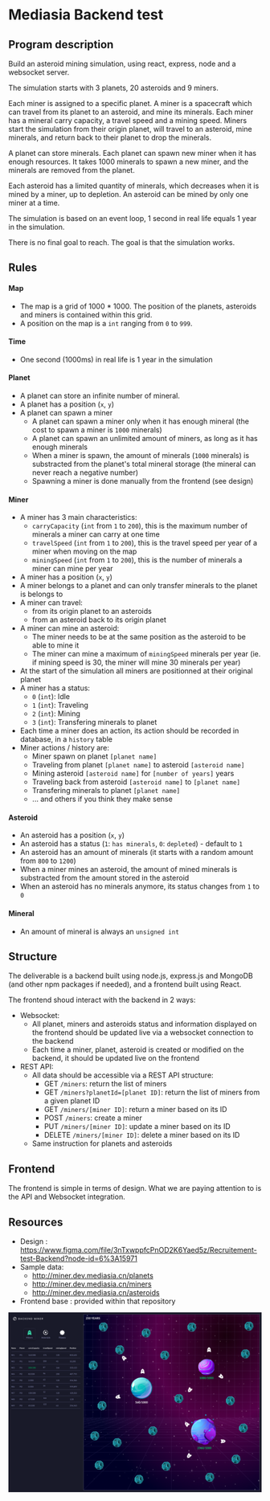 # Mediasia Backend test

## Program description

Build an asteroid mining simulation, using react, express, node and a websocket server.

The simulation starts with 3 planets, 20 asteroids and 9 miners.

Each miner is assigned to a specific planet. A miner is a spacecraft which can travel from its planet to an asteroid, and mine its minerals.
Each miner has a mineral carry capacity, a travel speed and a mining speed. Miners start the simulation from their origin planet, will travel to an asteroid, mine minerals, and return back to their planet to drop the minerals.

A planet can store minerals. Each planet can spawn new miner when it has enough resources. It takes 1000 minerals to spawn a new miner, and the minerals are removed from the planet.

Each asteroid has a limited quantity of minerals, which decreases when it is mined by a miner, up to depletion. 
An asteroid can be mined by only one miner at a time.

The simulation is based on an event loop, 1 second in real life equals 1 year in the simulation.

There is no final goal to reach. The goal is that the simulation works.

## Rules

#### Map

- The map is a grid of 1000 * 1000. The position of the planets, asteroids and miners is contained within this grid.
- A position on the map is a `int` ranging from `0` to `999`.


#### Time

- One second (1000ms) in real life is 1 year in the simulation


#### Planet

- A planet can store an infinite number of mineral.
- A planet has a position (`x`, `y`)
- A planet can spawn a miner
	- A planet can spawn a miner only when it has enough mineral (the cost to spawn a miner is `1000` minerals)
	- A planet can spawn an unlimited amount of miners, as long as it has enough minerals
	- When a miner is spawn, the amount of minerals (`1000` minerals) is substracted from the planet's total mineral storage (the mineral can never reach a negative number)
	- Spawning a miner is done manually from the frontend (see design)


#### Miner

- A miner has 3 main characteristics:
	- `carryCapacity` (`int` from `1` to `200`), this is the maximum number of minerals a miner can carry at one time
	- `travelSpeed` (`int` from `1` to `200`), this is the travel speed per year of a miner when moving on the map
	- `miningSpeed` (`int` from `1` to `200`), this is the number of minerals a miner can mine per year
- A miner has a position (`x`, `y`)
- A miner belongs to a planet and can only transfer minerals to the planet is belongs to
- A miner can travel:
	- from its origin planet to an asteroids
    - from an asteroid back to its origin planet
- A miner can mine an asteroid:
	- The miner needs to be at the same position as the asteroid to be able to mine it
    - The miner can mine a maximum of `miningSpeed` minerals per year (ie. if mining speed is 30, the miner will mine 30 minerals per year)
- At the start of the simulation all miners are positionned at their original planet
- A miner has a status:
	- `0` (`int`): Idle
	- `1` (`int`): Traveling
	- `2` (`int`): Mining
	- `3` (`int`): Transfering minerals to planet
- Each time a miner does an action, its action should be recorded in database, in a `history` table
- Miner actions / history are:
    - Miner spawn on planet `[planet name]`
	- Traveling from planet `[planet name]` to asteroid `[asteroid name]`
	- Mining asteroid `[asteroid name]` for `[number of years]` years
	- Traveling back from asteroid `[asteroid name]` to `[planet name]`
	- Transfering minerals to planet `[planet name]`
	- ... and others if you think they make sense


#### Asteroid

- An asteroid has a position (`x`, `y`)
- An asteroid has a status (`1`: `has minerals`, `0`: `depleted`) - default to `1`
- An asteroid has an amount of minerals (it starts with a random amount from `800` to `1200`)
- When a miner mines an asteroid, the amount of mined minerals is substracted from the amount stored in the asteroid
- When an asteroid has no minerals anymore, its status changes from `1` to `0`


#### Mineral

- An amount of mineral is always an `unsigned int`




## Structure

The deliverable is a backend built using node.js, express.js and MongoDB (and other npm packages if needed), and a frontend built using React.

The frontend shoud interact with the backend in 2 ways:

- Websocket:
	- All planet, miners and asteroids status and information displayed on the frontend should be updated live via a websocket connection to the backend
	- Each time a miner, planet, asteroid is created or modified on the backend, it should be updated live on the frontend
- REST API:
	- All data should be accessible via a REST API structure:
		- GET `/miners`: return the list of miners
		- GET `/miners?planetId=[planet ID]`: return the list of miners from a given planet ID
		- GET `/miners/[miner ID]`: return a miner based on its ID
		- POST `/miners`: create a miner
		- PUT `/miners/[miner ID]`: update a miner based on its ID
		- DELETE `/miners/[miner ID]`: delete a miner based on its ID
	- Same instruction for planets and asteroids


## Frontend

The frontend is simple in terms of design. What we are paying attention to is the API and Websocket integration.

## Resources

- Design : https://www.figma.com/file/3nTxwppfcPnOD2K6Yaed5z/Recruitement-test-Backend?node-id=6%3A15971
- Sample data:
	- http://miner.dev.mediasia.cn/planets
	- http://miner.dev.mediasia.cn/miners
	- http://miner.dev.mediasia.cn/asteroids
- Frontend base : provided within that repository



![List of miners](/images/miners.png)

